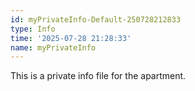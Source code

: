 ```yaml
---
id: myPrivateInfo-Default-250728212833
type: Info
time: '2025-07-28 21:28:33'
name: myPrivateInfo
---
```

This is a private info file for the apartment.
